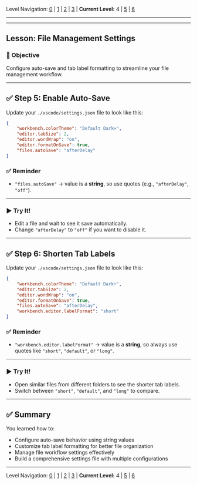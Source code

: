 Level Navigation: [0](./vscode-settings-lv0.md) | [1](./vscode-settings-lv1.md) | [2](./vscode-settings-lv2.md) | [3](./vscode-settings-lv3.md) | **Current Level:** 4 | [5](./vscode-settings-lv5.md) | [6](./vscode-settings-lv6.md)

---

---

## Lesson: File Management Settings

### 🎯 Objective

Configure auto-save and tab label formatting to streamline your file management workflow.

---

## ✅ **Step 5: Enable Auto-Save**

Update your `./vscode/settings.json` file to look like this:

```json
{
    "workbench.colorTheme": "Default Dark+",
    "editor.tabSize": 2,
    "editor.wordWrap": "on",
    "editor.formatOnSave": true,
    "files.autoSave": "afterDelay"
}
```

### ✅ **Reminder**

* `"files.autoSave"` → value is a **string**, so use quotes (e.g., `"afterDelay"`, `"off"`).

---

### ▶️ **Try It!**

* Edit a file and wait to see it save automatically.
* Change `"afterDelay"` to `"off"` if you want to disable it.

---

## ✅ **Step 6: Shorten Tab Labels**

Update your `./vscode/settings.json` file to look like this:

```json
{
    "workbench.colorTheme": "Default Dark+",
    "editor.tabSize": 2,
    "editor.wordWrap": "on",
    "editor.formatOnSave": true,
    "files.autoSave": "afterDelay",
    "workbench.editor.labelFormat": "short"
}
```

### ✅ **Reminder**

* `"workbench.editor.labelFormat"` → value is a **string**, so always use quotes like `"short"`, `"default"`, or `"long"`.

---

### ▶️ **Try It!**

* Open similar files from different folders to see the shorter tab labels.
* Switch between `"short"`, `"default"`, and `"long"` to compare.

---

## ✅ **Summary**

You learned how to:
* Configure auto-save behavior using string values
* Customize tab label formatting for better file organization
* Manage file workflow settings effectively
* Build a comprehensive settings file with multiple configurations 

---

Level Navigation: [0](./vscode-settings-lv0.md) | [1](./vscode-settings-lv1.md) | [2](./vscode-settings-lv2.md) | [3](./vscode-settings-lv3.md) | **Current Level:** 4 | [5](./vscode-settings-lv5.md) | [6](./vscode-settings-lv6.md)
